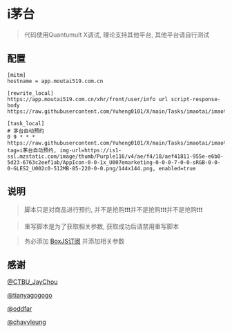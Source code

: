 # i茅台

> 代码使用Quantumult X调试, 理论支持其他平台, 其他平台请自行测试

## 配置

```properties
[mitm]
hostname = app.moutai519.com.cn

[rewrite_local]
https://app.moutai519.com.cn/xhr/front/user/info url script-response-body https://raw.githubusercontent.com/Yuheng0101/X/main/Tasks/imaotai/imaotai.js

[task_local]
# 茅台自动预约
0 9 * * * https://raw.githubusercontent.com/Yuheng0101/X/main/Tasks/imaotai/imaotai.js, tag=i茅台自动预约, img-url=https://is1-ssl.mzstatic.com/image/thumb/Purple116/v4/ae/f4/18/aef41811-955e-e6b0-5d23-6763c2eef1ab/AppIcon-0-0-1x_U007emarketing-0-0-0-7-0-0-sRGB-0-0-0-GLES2_U002c0-512MB-85-220-0-0.png/144x144.png, enabled=true
```

## 说明

> 脚本只是对商品进行预约, 并不是抢购❗❗❗并不是抢购❗❗❗并不是抢购❗❗❗

> 重写脚本是为了获取相关参数, 获取成功后请禁用重写脚本

> 务必添加 [BoxJS订阅](https://raw.githubusercontent.com/Yuheng0101/X/main/Tasks/boxjs.json) 并添加相关参数

## 感谢

[@CTBU_JayChou](https://blog.csdn.net/weixin_47481826/article/details/128893239)

[@tianyagogogo](https://github.com/tianyagogogo/imaotai)

[@oddfar](https://github.com/oddfar/campus-imaotai)

[@chavyleung](https://github.com/chavyleung)
